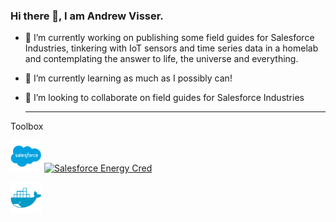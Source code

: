 ### Hi there 👋, I am Andrew Visser.

- 🔭 I’m currently working on publishing some field guides for Salesforce Industries, tinkering with IoT sensors and time series data in a homelab and contemplating the answer to life, the universe and everything.
- 🌱 I’m currently learning as much as I possibly can!
- 👯 I’m looking to collaborate on field guides for Salesforce Industries

  ---


Toolbox 

<img src="https://github.com/devicons/devicon/blob/master/icons/salesforce/salesforce-plain.svg" alt="Salesforce Logo" width="50" height="50"> <a href=”https://www.credly.com/badges/e4c51ee5-66ec-4c8c-b5bd-e0f3c000c8fa/public_url”><img src="https://images.credly.com/size/340x340/images/a4900289-0113-403c-b33d-ed959f234d38/image.png" alt="Salesforce Energy Cred" width="50" height="50"></a>

<img src="https://github.com/devicons/devicon/blob/master/icons/docker/docker-plain.svg" alt="Salesforce Logo" width="50" height="50">
